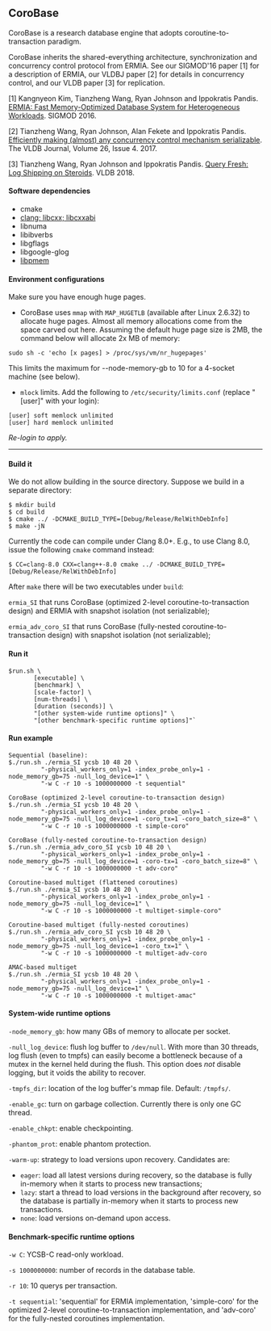 ## CoroBase

CoroBase is a research database engine that adopts coroutine-to-transaction paradigm.

CoroBase inherits the shared-everything architecture, synchronization and concurrency control protocol from ERMIA. See our SIGMOD'16 paper [1] for a description of ERMIA, our VLDBJ paper [2] for details in concurrency control, and our VLDB paper [3] for replication.

\[1\] Kangnyeon Kim, Tianzheng Wang, Ryan Johnson and Ippokratis Pandis. [ERMIA: Fast Memory-Optimized Database System for Heterogeneous Workloads](https://dl.acm.org/doi/10.1145/2882903.2882905). SIGMOD 2016.

\[2\] Tianzheng Wang, Ryan Johnson, Alan Fekete and Ippokratis Pandis. [Efficiently making (almost) any concurrency control mechanism serializable](https://link.springer.com/article/10.1007/s00778-017-0463-8). The VLDB Journal, Volume 26, Issue 4. 2017.

\[3\] Tianzheng Wang, Ryan Johnson and Ippokratis Pandis. [Query Fresh: Log Shipping on Steroids](http://www.vldb.org/pvldb/vol11/p406-wang.pdf). VLDB 2018.

#### Software dependencies
* cmake
* [clang; libcxx; libcxxabi](https://github.com/llvm/llvm-project)
* libnuma
* libibverbs
* libgflags
* libgoogle-glog
* [libpmem](https://github.com/pmem/pmdk/)

#### Environment configurations
Make sure you have enough huge pages.

* CoroBase uses `mmap` with `MAP_HUGETLB` (available after Linux 2.6.32) to allocate huge pages. Almost all memory allocations come from the space carved out here. Assuming the default huge page size is 2MB, the command below will allocate 2x MB of memory:
```
sudo sh -c 'echo [x pages] > /proc/sys/vm/nr_hugepages'
```
This limits the maximum for --node-memory-gb to 10 for a 4-socket machine (see below).

* `mlock` limits. Add the following to `/etc/security/limits.conf` (replace "[user]" with your login):
```
[user] soft memlock unlimited
[user] hard memlock unlimited
```
*Re-login to apply.*

--------
#### Build it
We do not allow building in the source directory. Suppose we build in a separate directory:

```
$ mkdir build
$ cd build
$ cmake ../ -DCMAKE_BUILD_TYPE=[Debug/Release/RelWithDebInfo]
$ make -jN
```

Currently the code can compile under Clang 8.0+. E.g., to use Clang 8.0, issue the following `cmake` command instead:
```
$ CC=clang-8.0 CXX=clang++-8.0 cmake ../ -DCMAKE_BUILD_TYPE=[Debug/Release/RelWithDebInfo]
```

After `make` there will be two executables under `build`: 

`ermia_SI` that runs CoroBase (optimized 2-level coroutine-to-transaction design) and ERMIA with snapshot isolation (not serializable);

`ermia_adv_coro_SI` that runs CoroBase (fully-nested coroutine-to-transaction design) with snapshot isolation (not serializable);


#### Run it
```
$run.sh \
       [executable] \
       [benchmark] \
       [scale-factor] \
       [num-threads] \
       [duration (seconds)] \
       "[other system-wide runtime options]" \
       "[other benchmark-specific runtime options]"`
```

#### Run example
```
Sequential (baseline):
$./run.sh ./ermia_SI ycsb 10 48 20 \
         "-physical_workers_only=1 -index_probe_only=1 -node_memory_gb=75 -null_log_device=1" \
         "-w C -r 10 -s 1000000000 -t sequential"

CoroBase (optimized 2-level coroutine-to-transaction design)
$./run.sh ./ermia_SI ycsb 10 48 20 \
         "-physical_workers_only=1 -index_probe_only=1 -node_memory_gb=75 -null_log_device=1 -coro_tx=1 -coro_batch_size=8" \
         "-w C -r 10 -s 1000000000 -t simple-coro"

CoroBase (fully-nested coroutine-to-transaction design)
$./run.sh ./ermia_adv_coro_SI ycsb 10 48 20 \
         "-physical_workers_only=1 -index_probe_only=1 -node_memory_gb=75 -null_log_device=1 -coro-tx=1 -coro_batch_size=8" \
         "-w C -r 10 -s 1000000000 -t adv-coro"

Coroutine-based multiget (flattened coroutines)
$./run.sh ./ermia_SI ycsb 10 48 20 \
         "-physical_workers_only=1 -index_probe_only=1 -node_memory_gb=75 -null_log_device=1" \
         "-w C -r 10 -s 1000000000 -t multiget-simple-coro"

Coroutine-based multiget (fully-nested coroutines)
$./run.sh ./ermia_adv_coro_SI ycsb 10 48 20 \
         "-physical_workers_only=1 -index_probe_only=1 -node_memory_gb=75 -null_log_device=1 -coro_tx=1" \
         "-w C -r 10 -s 1000000000 -t multiget-adv-coro

AMAC-based multiget
$./run.sh ./ermia_SI ycsb 10 48 20 \
         "-physical_workers_only=1 -index_probe_only=1 -node_memory_gb=75 -null_log_device=1" \
         "-w C -r 10 -s 1000000000 -t multiget-amac"
```

#### System-wide runtime options

`-node_memory_gb`: how many GBs of memory to allocate per socket.

`-null_log_device`: flush log buffer to `/dev/null`. With more than 30 threads, log flush (even to tmpfs) can easily become a bottleneck because of a mutex in the kernel held during the flush. This option does *not* disable logging, but it voids the ability to recover.

`-tmpfs_dir`: location of the log buffer's mmap file. Default: `/tmpfs/`.

`-enable_gc`: turn on garbage collection. Currently there is only one GC thread.

`-enable_chkpt`: enable checkpointing.

`-phantom_prot`: enable phantom protection.

`-warm-up`: strategy to load versions upon recovery. Candidates are:
- `eager`: load all latest versions during recovery, so the database is fully in-memory when it starts to process new transactions;
- `lazy`: start a thread to load versions in the background after recovery, so the database is partially in-memory when it starts to process new transactions.
- `none`: load versions on-demand upon access.

#### Benchmark-specific runtime options

`-w C`: YCSB-C read-only workload.

`-s 1000000000`: number of records in the database table.

`-r 10`: 10 querys per transaction.

`-t sequential`: 'sequential' for ERMIA implementation, 'simple-coro' for the optimized 2-level coroutine-to-transaction implementation, and 'adv-coro' for the fully-nested coroutines implementation.
